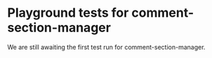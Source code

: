 # Playground tests for comment-section-manager
We are still awaiting the first test run for comment-section-manager.
